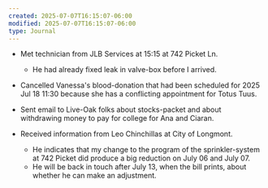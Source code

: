 ```yaml
---
created: 2025-07-07T16:15:07-06:00
modified: 2025-07-07T16:15:07-06:00
type: Journal
---
```


- Met technician from JLB Services at 15:15
  at 742 Picket Ln.
  - He had already fixed leak in valve-box
    before I arrived.

- Cancelled Vanessa's blood-donation that
  had been scheduled for 2025 Jul 18 11:30
  because she has a conflicting appointment
  for Totus Tuus.

- Sent email to Live-Oak folks about
  stocks-packet and about withdrawing money
  to pay for college for Ana and Ciaran.

- Received information from Leo Chinchillas
  at City of Longmont.
  - He indicates that my change to the
    program of the sprinkler-system at 742
    Picket did produce a big reduction on
    July 06 and July 07.
  - He will be back in touch after July 13,
    when the bill prints, about whether he
    can make an adjustment.
